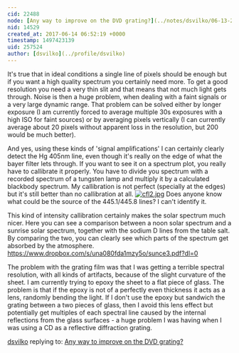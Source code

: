 ```yaml
---
cid: 22488
node: [Any way to improve on the DVD grating?](../notes/dsvilko/06-13-2017/any-way-to-improve-on-the-dvd-grating)
nid: 14529
created_at: 2017-06-14 06:52:19 +0000
timestamp: 1497423139
uid: 257524
author: [dsvilko](../profile/dsvilko)
---
```


It's true that in ideal conditions a single line of pixels should be enough but if you want a high quality spectrum you certainly need more. To get a good resolution you need a very thin slit and that means that not much light gets through. Noise is then a huge problem, when dealing with a faint signals or a very large dynamic range. That problem can be solved either by longer exposure (I am currently forced to average multiple 30s exposures with a high ISO for faint sources) or by averaging pixels vertically (I can currently average about 20 pixels without apparent loss in the resolution, but 200 would be much better). 

And yes, using these kinds of 'signal amplifications' I can certainly clearly detect the Hg 405nm line, even though it's really on the edge of what the bayer filter lets through. If you want to see it on a spectrum plot, you really have to callibrate it properly. You have to divide you spectrum with a recorded spectrum of a tungsten lamp and multiply it by a calculated blackbody spectrum. My callibration is not perfect (specially at the edges) but it's still better than no callibration at all. 
[![cfl2.jpg](https://publiclab.org/system/images/photos/000/020/782/large/cfl2.jpg)](https://publiclab.org/system/images/photos/000/020/782/original/cfl2.jpg)
Does anyone know what could be the source of the 445.1/445.8 lines? I can't identify it. 

This kind of intensity callibration certainly makes the solar spectrum much nicer. Here you can see a comparison between a noon solar spectrum and a sunrise solar spectrum, together with the sodium D lines from the table salt. By comparing the two, you can clearly see which parts of the spectrum get absorbed by the atmosphere. 
https://www.dropbox.com/s/una080fda1mzy5o/sunce3.pdf?dl=0


The problem with the grating film was that I was getting a terrible spectral resolution, with all kinds of artifacts, because of the slight curvature of the sheet. I am currently trying to epoxy the sheet to a flat piece of glass. The problem is that if the epoxy is not of a perfectly even thickness it acts as a lens, randomly bending the light. If I don't use the epoxy but sandwich the grating between a two pieces of glass, then I avoid this lens effect but potentially get multiples of each spectral line caused by the internal reflections from the glass surfaces - a huge problem I was having when I was using a CD as a reflective diffraction grating. 




[dsvilko](../profile/dsvilko) replying to: [Any way to improve on the DVD grating?](../notes/dsvilko/06-13-2017/any-way-to-improve-on-the-dvd-grating)

